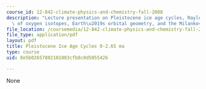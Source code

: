 ```yaml
---
course_id: 12-842-climate-physics-and-chemistry-fall-2008
description: "Lecture presentation on Pleistocene ice age cycles, Rayleigh distillation\
  \ of oxygen isotopes, Earth\u2019s orbital geometry, and the Milankovitch hypothesis."
file_location: /coursemedia/12-842-climate-physics-and-chemistry-fall-2008/8e5b02657802101803cfb8c0d5055426_part1_lec7.pdf
file_type: application/pdf
layout: pdf
title: Pleistocene Ice Age Cycles 0-2.65 ma
type: course
uid: 8e5b02657802101803cfb8c0d5055426

---
```

None
